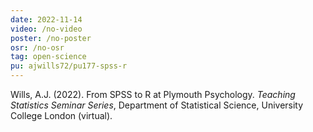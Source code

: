 ```yaml
---
date: 2022-11-14
video: /no-video
poster: /no-poster
osr: /no-osr
tag: open-science
pu: ajwills72/pu177-spss-r
---
```


Wills, A.J. (2022). From SPSS to R at Plymouth Psychology. 
_Teaching Statistics Seminar Series_, Department of Statistical Science, University College London (virtual).





